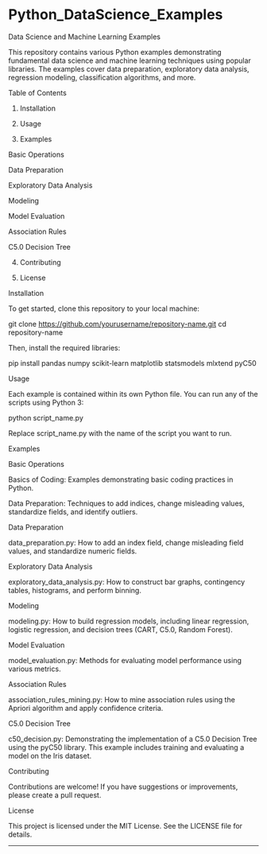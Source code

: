 
# Python_DataScience_Examples


Data Science and Machine Learning Examples

This repository contains various Python examples demonstrating fundamental data science and machine learning techniques using popular libraries. The examples cover data preparation, exploratory data analysis, regression modeling, classification algorithms, and more.

Table of Contents

1. Installation


2. Usage


3. Examples

Basic Operations

Data Preparation

Exploratory Data Analysis

Modeling

Model Evaluation

Association Rules

C5.0 Decision Tree



4. Contributing


5. License



Installation

To get started, clone this repository to your local machine:

git clone https://github.com/yourusername/repository-name.git
cd repository-name

Then, install the required libraries:

pip install pandas numpy scikit-learn matplotlib statsmodels mlxtend pyC50

Usage

Each example is contained within its own Python file. You can run any of the scripts using Python 3:

python script_name.py

Replace script_name.py with the name of the script you want to run.

Examples

Basic Operations

Basics of Coding: Examples demonstrating basic coding practices in Python.

Data Preparation: Techniques to add indices, change misleading values, standardize fields, and identify outliers.


Data Preparation

data_preparation.py: How to add an index field, change misleading field values, and standardize numeric fields.


Exploratory Data Analysis

exploratory_data_analysis.py: How to construct bar graphs, contingency tables, histograms, and perform binning.


Modeling

modeling.py: How to build regression models, including linear regression, logistic regression, and decision trees (CART, C5.0, Random Forest).


Model Evaluation

model_evaluation.py: Methods for evaluating model performance using various metrics.


Association Rules

association_rules_mining.py: How to mine association rules using the Apriori algorithm and apply confidence criteria.


C5.0 Decision Tree

c50_decision.py: Demonstrating the implementation of a C5.0 Decision Tree using the pyC50 library. This example includes training and evaluating a model on the Iris dataset.


Contributing

Contributions are welcome! If you have suggestions or improvements, please create a pull request.

License

This project is licensed under the MIT License. See the LICENSE file for details.


---
